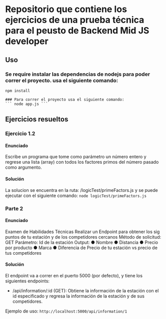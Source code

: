 # Repositorio que contiene los ejercicios de una prueba técnica para el peusto de Backend Mid JS developer

## Uso 
### Se require instalar las dependencias de nodejs para poder correr el proyecto. usa el siguiente comando:
``` npm install ```
```
### Para correr el proyecto usa el siguiente comando:
``` node app.js ```
```


## Ejercicios resueltos
### Ejercicio 1.2
#### Enunciado
Escribe un programa que tome como parámetro un número entero y regrese una lista (array) con
todos los factores primos del número pasado como argumento.
#### Solución
La solucion se encuentra en la ruta: /logicTest/primeFactors.js
y se puede ejecutar con el siguiente comando:
``` node logicTest/primeFactors.js ```

### Parte 2
#### Enunciado
Examen de Habilidades Técnicas
Realizar un Endpoint para obtener los sig puntos de tu estación y de los competidores cercanos
Método de solicitud: GET
Parámetro: Id de la estación
Output:
● Nombre
● Distancia
● Precio por producto
● Marca
● Diferencia de Precio de tu estación vs precio de tus competidores

#### Solución
El endpoint va a correr en el puerto 5000 (por defecto), y tiene los siguientes endpoints:
- /api/information/:id (GET): Obtiene la información de la estación con el id especificado y regresa la información de la estación y de sus competidores.

Ejemplo de uso:
``` http://localhost:5000/api/information/1 ```

